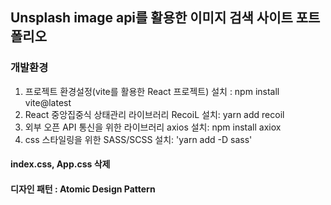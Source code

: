 ## Unsplash image api를 활용한 이미지 검색 사이트 포트폴리오

### 개발환경

1. 프로젝트 환경설정(vite를 활용한 React 프로젝트) 설치 : npm install vite@latest
2. React 중앙집중식 상태관리 라이브러리 RecoiL 설치: yarn add recoil
3. 외부 오픈 API 통신을 위한 라이브러리 axios 설치: npm install axiox
4. css 스타일링을 위한 SASS/SCSS 설치: 'yarn add -D sass'

#### index.css, App.css 삭제

#### 디자인 패턴 : Atomic Design Pattern
